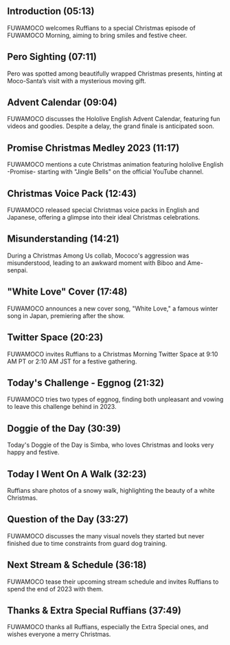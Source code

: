 ## Introduction (05:13)

FUWAMOCO welcomes Ruffians to a special Christmas episode of FUWAMOCO Morning, aiming to bring smiles and festive cheer.

## Pero Sighting (07:11)

Pero was spotted among beautifully wrapped Christmas presents, hinting at Moco-Santa’s visit with a mysterious moving gift.

## Advent Calendar (09:04)

FUWAMOCO discusses the Hololive English Advent Calendar, featuring fun videos and goodies. Despite a delay, the grand finale is anticipated soon.

## Promise Christmas Medley 2023 (11:17)

FUWAMOCO mentions a cute Christmas animation featuring hololive English -Promise- starting with "Jingle Bells" on the official YouTube channel.

## Christmas Voice Pack (12:43)

FUWAMOCO released special Christmas voice packs in English and Japanese, offering a glimpse into their ideal Christmas celebrations.

## Misunderstanding (14:21)

During a Christmas Among Us collab, Mococo's aggression was misunderstood, leading to an awkward moment with Biboo and Ame-senpai.

## "White Love" Cover (17:48)

FUWAMOCO announces a new cover song, "White Love," a famous winter song in Japan, premiering after the show.

## Twitter Space (20:23)

FUWAMOCO invites Ruffians to a Christmas Morning Twitter Space at 9:10 AM PT or 2:10 AM JST for a festive gathering.

## Today's Challenge - Eggnog (21:32)

FUWAMOCO tries two types of eggnog, finding both unpleasant and vowing to leave this challenge behind in 2023.

## Doggie of the Day (30:39)

Today's Doggie of the Day is Simba, who loves Christmas and looks very happy and festive.

## Today I Went On A Walk (32:23)

Ruffians share photos of a snowy walk, highlighting the beauty of a white Christmas.

## Question of the Day (33:27)

FUWAMOCO discusses the many visual novels they started but never finished due to time constraints from guard dog training.

## Next Stream & Schedule (36:18)

FUWAMOCO tease their upcoming stream schedule and invites Ruffians to spend the end of 2023 with them.

## Thanks & Extra Special Ruffians (37:49)

FUWAMOCO thanks all Ruffians, especially the Extra Special ones, and wishes everyone a merry Christmas.
